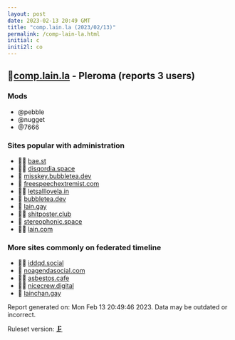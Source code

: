 ```yaml
---
layout: post
date: 2023-02-13 20:49 GMT
title: "comp.lain.la (2023/02/13)"
permalink: /comp-lain-la.html
initial: c
initi2l: co
---
```


## 🦝[comp.lain.la](https://comp.lain.la) - Pleroma (reports 3 users)

### Mods
 * @pebble
 * @nugget
 * @7666

### Sites popular with administration

* 🦝🧸 [bae.st](/bae-st.html)
* 🦝🧸 [disqordia.space](/disqordia-space.html)
* 🦝 [misskey.bubbletea.dev](/misskey-bubbletea-dev.html)
* 🦝 [freespeechextremist.com](/freespeechextremist-com.html)
* 🦝🧸 [letsalllovela.in](/letsalllovela-in.html)
* 🦝 [bubbletea.dev](/bubbletea-dev.html)
* 🦝 [lain.gay](/lain-gay.html)
* 🦝🧸 [shitposter.club](/shitposter-club.html)
* 🦝 [stereophonic.space](/stereophonic-space.html)
* 🦝🧸 [lain.com](/lain-com.html)

### More sites commonly on federated timeline

* 🦝🧸 [iddqd.social](/iddqd-social.html)
* 💉 [noagendasocial.com](/noagendasocial-com.html)
* 🦝🧸 [asbestos.cafe](/asbestos-cafe.html)
* 🦝🧸 [nicecrew.digital](/nicecrew-digital.html)
* 🦝 [lainchan.gay](/lainchan-gay.html)

Report generated on: Mon Feb 13 20:49:46 2023. Data may be outdated or incorrect.

Ruleset version: [🗜](/version-clamp)
